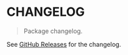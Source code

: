 # CHANGELOG

> Package changelog.

See [GitHub Releases](https://github.com/stdlib-js/array-base-filled4d-by/releases) for the changelog.
